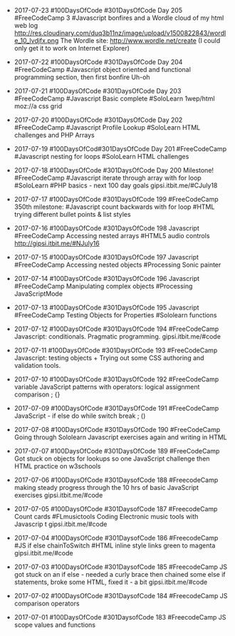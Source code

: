 * 2017-07-23 #100DaysOfCode #301DaysOfCode Day 205 #FreeCodeCamp 3 #Javascript bonfires and a Wordle cloud of my html web log
http://res.cloudinary.com/duq3b11nz/image/upload/v1500822843/wordle_10_lvdjfx.png
The Wordle site: http://www.wordle.net/create (I could only get it to work on Internet Explorer)


* 2017-07-22 #100DaysOfCode #301DaysOfCode Day 204 #FreeCodeCamp #Javascript object oriented and functional programming section, then first bonfire Uh-oh

* 2017-07-21 #100DaysOfCode #301DaysOfCode Day 203 #FreeCodeCamp #Javascript Basic complete #SoloLearn 1wep/html moz://a css grid

* 2017-07-20 #100DaysOfCode #301DaysOfCode Day 202 #FreeCodeCamp #Javascript Profile Lookup #SoloLearn HTML challenges and PHP Arrays

* 2017-07-19 #100DaysOfCod#301DaysOfCode Day 201 #FreeCodeCamp #Javascript nesting for loops #SoloLearn HTML challenges

* 2017-07-18 #100DaysOfCode #301DaysOfCode Day 200 Milestone! #FreeCodeCamp #Javascript iterate through array with for loop #SoloLearn #PHP basics - next 100 day goals gipsi.itbit.me/#CJuly18  

* 2017-07-17 #100DaysOfCode #301DaysOfCode 199 #FreeCodeCamp 350th milestone: #Javascript count backwards with for loop #HTML trying different bullet points & list styles  

* 2017-07-16 #100DaysOfCode #301DaysOfCode 198 Javascript #FreeCodeCamp Accessing nested arrays #HTML5 audio controls http://gipsi.itbit.me/#NJuly16

* 2017-07-15 #100DaysOfCode #301DaysOfCode 197 Javascript #FreeCodeCamp Accessing nested objects #Processing Sonic painter

* 2017-07-14 #100DaysOfCode #301DaysOfCode 196 Javascript #FreeCodeCamp Manipulating complex objects #Processing JavaScriptMode

* 2017-07-13 #100DaysOfCode #301DaysOfCode 195 Javascript  #FreeCodeCamp Testing Objects for Properties #Sololearn functions

* 2017-07-12 #100DaysOfCode #301DaysOfCode 194 #FreeCodeCamp Javascript: conditionals. Pragmatic programming. gipsi.itbit.me/#code

* 2017-07-11 #100DaysOfCode #301DaysOfCode 193 #FreeCodeCamp Javascript: testing objects + Trying out some CSS authoring and validation tools. 

* 2017-07-10 #100DaysOfCode #301DaysOfCode 192 #FreeCodeCamp variable JavaScript patterns with operators: logical assignment comparison  ; {}

* 2017-07-09  #100DaysOfCode #301DaysOfCode 191 #FreeCodeCamp JavaScript - if else do while switch break ; ()


* 2017-07-08 #100DaysOfCode #301DaysOfCode 190 #FreeCodeCamp Going through Sololearn Javascript exercises again and  writing in HTML 

* 2017-07-07 #100DaysOfCode #301DaysOfCode 189 #FreeCodeCamp Got stuck on objects for lookups so one JavaScript challenge then HTML practice on w3schools

* 2017-07-06 #100DaysOfCode #301DaysofCode 188 #FreecodeCamp making steady progress through the 10 hrs of basic JavaScript exercises gipsi.itbit.me/#code 

* 2017-07-05 #100DaysOfCode #301DaysofCode 187 #FreecodeCamp Count cards #FLmusictools Coding Electronic music tools with Javascrip t gipsi.itbit.me/#code 

* 2017-07-04 #100DaysOfCode #301DaysofCode 186 #FreecodeCamp #JS if else chainToSwitch #HTML inline style links green to magenta gipsi.itbit.me/#code  

* 2017-07-03 #100DaysOfCode #301DaysofCode 185 #FreecodeCamp JS got stuck on an if else - needed a curly brace then chained some else if statements, broke some HTML, fixed it - a bit gipsi.itbit.me/#code  

* 2017-07-02 #100DaysOfCode #301DaysofCode 184 #FreecodeCamp JS comparison operators 

* 2017-07-01 #100DaysOfCode #301DaysofCode 183 #FreecodeCamp JS scope values and functions 
